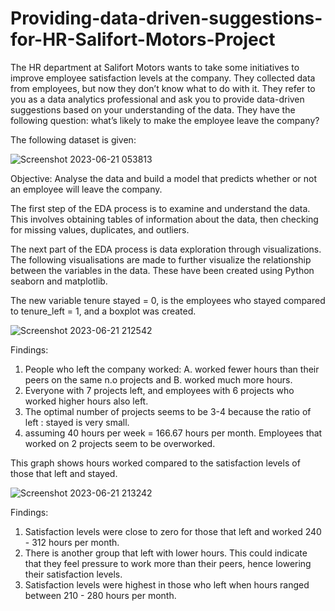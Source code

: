 # Providing-data-driven-suggestions-for-HR-Salifort-Motors-Project

The HR department at Salifort Motors wants to take some initiatives to improve employee satisfaction levels at the company. They collected data from employees, but now they don’t know what to do with it. They refer to you as a data analytics professional and ask you to provide data-driven suggestions based on your understanding of the data. They have the following question: what’s likely to make the employee leave the company?

The following dataset is given:

![Screenshot 2023-06-21 053813](https://github.com/0xDylanLim/Providing-data-driven-suggestions-for-HR-Salifort-Motors-Project/assets/98394792/cc743b5d-2167-42a3-bd59-2eaf6610aa7f)

Objective: Analyse the data and build a model that predicts whether or not an employee will leave the company.

The first step of the EDA process is to examine and understand the data. This involves obtaining tables of information about the data, then checking for missing values, duplicates, and outliers.

The next part of the EDA process is data exploration through visualizations. The following visualisations are made to further visualize the relationship between the variables in the data. These have been created using Python seaborn and matplotlib. 

The new variable tenure stayed = 0, is the employees who stayed compared to tenure_left = 1, and a boxplot was created.

![Screenshot 2023-06-21 212542](https://github.com/0xDylanLim/Providing-data-driven-suggestions-for-HR-Salifort-Motors-Project/assets/98394792/7b413cf7-07ec-494c-be14-8f56d4788504)

Findings:
1. People who left the company worked: A. worked fewer hours than their peers on the same n.o projects and B. worked much more hours.
2. Everyone with 7 projects left, and employees with 6 projects who worked higher hours also left.
3. The optimal number of projects seems to be 3-4 because the ratio of left : stayed is very small.
4. assuming 40 hours per week = 166.67 hours per month. Employees that worked on 2 projects seem to be overworked.

This graph shows hours worked compared to the satisfaction levels of those that left and stayed.

![Screenshot 2023-06-21 213242](https://github.com/0xDylanLim/Providing-data-driven-suggestions-for-HR-Salifort-Motors-Project/assets/98394792/e603553d-a0f0-4e74-bdfd-58d000171d9b)

Findings:
1. Satisfaction levels were close to zero for those that left and worked 240 - 312 hours per month.
2. There is another group that left with lower hours. This could indicate that they feel pressure to work more than their peers, hence lowering their satisfaction levels.
3. Satisfaction levels were highest in those who left when hours ranged between 210 - 280 hours per month.








